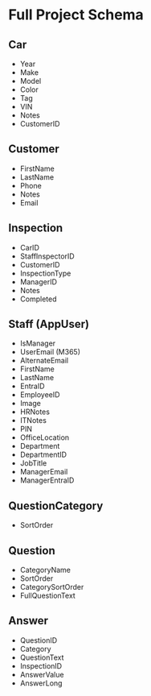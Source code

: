 # Full Project Schema 

## Car

- Year
- Make
- Model
- Color
- Tag
- VIN
- Notes
- CustomerID

## Customer

- FirstName
- LastName
- Phone
- Notes
- Email

## Inspection

- CarID
- StaffInspectorID
- CustomerID
- InspectionType
- ManagerID
- Notes
- Completed

## Staff (AppUser)

- IsManager
- UserEmail (M365)
- AlternateEmail
- FirstName
- LastName
- EntraID
- EmployeeID
- Image
- HRNotes
- ITNotes
- PIN
- OfficeLocation
- Department
- DepartmentID
- JobTitle
- ManagerEmail
- ManagerEntraID

## QuestionCategory

- SortOrder

## Question

- CategoryName
- SortOrder
- CategorySortOrder
- FullQuestionText

## Answer

-  QuestionID
-  Category
-  QuestionText
-  InspectionID
-  AnswerValue
-  AnswerLong

